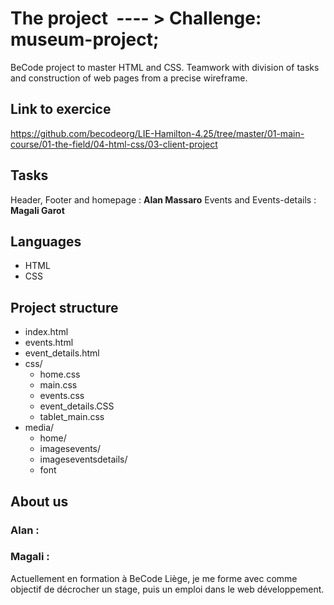 # The project  ---- > Challenge: museum-project;

BeCode project to master HTML and CSS. 
Teamwork with division of tasks and construction of web pages from a precise wireframe.

## Link to exercice
https://github.com/becodeorg/LIE-Hamilton-4.25/tree/master/01-main-course/01-the-field/04-html-css/03-client-project

## Tasks

Header, Footer and homepage : **Alan Massaro**
Events and Events-details : **Magali Garot**

## Languages 
* HTML
* CSS

## Project structure

* index.html
* events.html
* event_details.html
* css/
   * home.css
   * main.css
   * events.css
   * event_details.CSS
   * tablet_main.css
* media/
  * home/
  * imagesevents/
  * imageseventsdetails/
  * font


## About us

### Alan :

### Magali :
Actuellement en formation à BeCode Liège, je me forme avec comme objectif de décrocher un stage, puis un emploi dans le web développement. 

